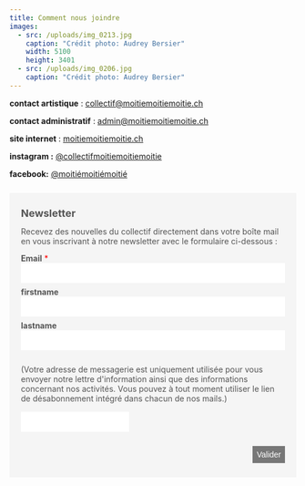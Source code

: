 ```yaml
---
title: Comment nous joindre
images:
  - src: /uploads/img_0213.jpg
    caption: "Crédit photo: Audrey Bersier"
    width: 5100
    height: 3401
  - src: /uploads/img_0206.jpg
    caption: "Crédit photo: Audrey Bersier"
---
```

**contact artistique** : collectif@moitiemoitiemoitie.ch

**contact administratif** : admin@moitiemoitiemoitie.ch

**site internet** : [moitiemoitiemoitie.ch](moitiemoitiemoitie.ch)

**instagram :** [@collectifmoitiemoitiemoitie](https://www.instagram.com/collectifmoitiemoitiemoitie/)

**facebook:** [@moitiémoitiémoitié](https://www.facebook.com/moitiemoitiemoitie)

<form method="post" action="https://newsletter.infomaniak.com/v3/api/1/newsletters/webforms/20157/submit" class="inf-form"><input type="email" name="email" style="display:none" /><input type="hidden" name="key" value="eyJpdiI6InNGR1VrNHBoaW95bExLTmxcL1ZrSGZHN3BiRlk1ams5YjRlMUF5ZWp0anRZPSIsIm1hYyI6ImNmN2E1NTg4ZTYyZGM4MGExYmJjNzQ4YzIxMTczZjZhODdkOTk2ZDRiMjc4NjdiMDgwMzJlMmVjM2EzOTY1NjAiLCJ2YWx1ZSI6InZyb3Q3QmJ0T2ZcLzB5d0gxbFlScWhHNkZlTWhMUG1HYWs0XC9KNlBaMENLVT0ifQ=="><input type="hidden" name="webform_id" value="20157"><style> .inf-main_519edc8db508d1c088f793f2c3647e6f{ background-color:#f5f5f5; padding:25px 20px; margin:25px auto; } .inf-main_519edc8db508d1c088f793f2c3647e6f .inf-content { margin-top:13px;} .inf-main_519edc8db508d1c088f793f2c3647e6f h4, .inf-main_519edc8db508d1c088f793f2c3647e6f span, .inf-main_519edc8db508d1c088f793f2c3647e6f label, .inf-main_519edc8db508d1c088f793f2c3647e6f input, .inf-main_519edc8db508d1c088f793f2c3647e6f .inf-submit, .inf-main_519edc8db508d1c088f793f2c3647e6f .inf-success p a { color:#555555; font-size:14px; } .inf-main_519edc8db508d1c088f793f2c3647e6f h4{ font-size:18px; margin:0px 0px 13px 0px; } .inf-main_519edc8db508d1c088f793f2c3647e6f h4, .inf-main_519edc8db508d1c088f793f2c3647e6f label{ font-weight:bold; } .inf-main_519edc8db508d1c088f793f2c3647e6f .inf-input { margin-bottom:7px; } .inf-main_519edc8db508d1c088f793f2c3647e6f label { display:block;} .inf-main_519edc8db508d1c088f793f2c3647e6f input{ height:35px; color:#999999; border: 1px solid #E9E9E9; border:none; padding-left:7px; } .inf-main_519edc8db508d1c088f793f2c3647e6f .inf-input.inf-error label, .inf-main_519edc8db508d1c088f793f2c3647e6f .inf-input.inf-error span.inf-message{ color: #cc0033; } .inf-main_519edc8db508d1c088f793f2c3647e6f .inf-input.inf-error input{ border: 1px solid #cc0033; } .inf-main_519edc8db508d1c088f793f2c3647e6f .inf-input input { width:100%;} .inf-main_519edc8db508d1c088f793f2c3647e6f .inf-input.inf-error span.inf-message { display: block; } .inf-main_519edc8db508d1c088f793f2c3647e6f .inf-submit { text-align:right;} .inf-main_519edc8db508d1c088f793f2c3647e6f .inf-submit input{ background-color:#777777; color:#ffffff; border:none; font-weight: normal; height:auto; padding:7px; } .inf-main_519edc8db508d1c088f793f2c3647e6f .inf-submit input.disabled{ opacity: 0.4; } .inf-btn { color: rgb(85, 85, 85); border: medium none; font-weight: normal; height: auto; padding: 7px; display: inline-block; background-color: white; box-shadow: 0px 1px 1px rgba(0, 0, 0, 0.24); border-radius: 2px; line-height: 1em; } .inf-rgpd { margin:25px 0px 15px 0px; color:#555555; } </style><div class="inf-main_519edc8db508d1c088f793f2c3647e6f"> <h4>Newsletter</h4> <span>Recevez des nouvelles du collectif directement dans votre boîte mail en vous inscrivant à notre newsletter avec le formulaire ci-dessous :</span> <div class="inf-success" style="display:none"> <h4>Votre inscription a été enregistrée avec succès !</h4> <p> <a href="#" class="inf-btn">&laquo;</a> </p> </div> <div class="inf-content"> <div class="inf-input inf-input-text"> <div style="display: flex"> <label>Email</label> <div style="color:red;">&nbsp;*</div> </div> <input type="email" name="inf\[1]" data-inf-meta="1" data-inf-error="" required="required" > </div> <div class="inf-input inf-input-text"> <div style="display: flex"> <label>firstname</label> </div> <input type="text" name="inf\[2]" data-inf-meta="2" data-inf-error="" > </div> <div class="inf-input inf-input-text"> <div style="display: flex"> <label>lastname</label> </div> <input type="text" name="inf\[3]" data-inf-meta="3" data-inf-error="" > </div> <div class="inf-rgpd">(Votre adresse de messagerie est uniquement utilisée pour vous envoyer notre lettre d&#039;information ainsi que des informations concernant nos activités. Vous pouvez à tout moment utiliser le lien de désabonnement intégré dans chacun de nos mails.)</div> <div style=""> <label data-mcaptcha_url="https://captcha.infomaniak.com/widget/?sitekey=wKJaAigS1e48fWgqtjvg5w7rKA6QIwmy" for="mcaptcha\_\_token" id="mcaptcha\_\_token-label"> <input type="text" name="mcaptcha\_\_token" id="mcaptcha\_\_token" /> </label> <div id="mcaptcha__widget-container"></div> <script src="https://unpkg.com/@mcaptcha/vanilla-glue@0.1.0-rc2/dist/index.js"></script> </div> <div class="inf-submit"> <input type="submit" style="margin-top: 25px;" name="" value="Valider"> </div> </div> </div> </form>
